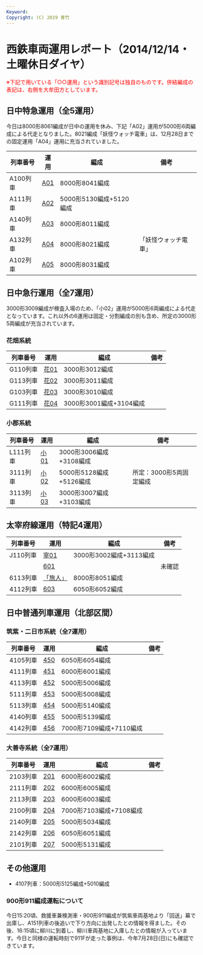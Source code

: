 ```yaml
---
Keyword: 
Copyright: (C) 2019 青竹
---
```


# 西鉄車両運用レポート（2014/12/14・土曜休日ダイヤ）

<span style="color:#FF0000;">※下記で用いている「○○運用」という識別記号は独自のものです。併結編成の表記は、右側を大牟田方としています。</span>

## 日中特急運用（全5運用）

今日は8000形8061編成が日中の運用を休み、下記「A02」運用が5000形6両編成による代走となりました。8021編成「妖怪ウォッチ電車」は、12月28日までの固定運用「A04」運用に充当されていました。

| 列車番号 | 運用 | 編成 | 備考 |
| --- | --- | --- | --- |
| A100列車 | [A01](https://aotake91.net/railway/nishitetsu/dia/20140322/unyoulist-holiday.htm#HA01) | 8000形8041編成 |  |
| A111列車 | [A02](https://aotake91.net/railway/nishitetsu/dia/20140322/unyoulist-holiday.htm#HA02) | 5000形5130編成+5120編成 |  |
| A140列車 | [A03](https://aotake91.net/railway/nishitetsu/dia/20140322/unyoulist-holiday.htm#HA03) | 8000形8011編成 |  |
| A132列車 | [A04](https://aotake91.net/railway/nishitetsu/dia/20140322/unyoulist-holiday.htm#HA04) | 8000形8021編成 | 「妖怪ウォッチ電車」 |
| A102列車 | [A05](https://aotake91.net/railway/nishitetsu/dia/20140322/unyoulist-holiday.htm#HA05) | 8000形8031編成 |  |

## 日中急行運用（全7運用）

3000形3009編成が検査入場のため、「小02」運用が5000形6両編成による代走となっています。これ以外の6運用は固定・分割編成の別も含め、所定の3000形5両編成が充当されています。

### 花畑系統

| 列車番号 | 運用 | 編成 | 備考 |
| --- | --- | --- | --- |
| G110列車 | [花01](https://aotake91.net/railway/nishitetsu/dia/20140322/unyoulist-holiday.htm#HG01) | 3000形3012編成 |  |
| G113列車 | [花02](https://aotake91.net/railway/nishitetsu/dia/20140322/unyoulist-holiday.htm#HG02) | 3000形3011編成 |  |
| G103列車 | [花03](https://aotake91.net/railway/nishitetsu/dia/20140322/unyoulist-holiday.htm#HG03) | 3000形3010編成 |  |
| G111列車 | [花04](https://aotake91.net/railway/nishitetsu/dia/20140322/unyoulist-holiday.htm#HG04) | 3000形3001編成+3104編成 |  |

### 小郡系統

| 列車番号 | 運用 | 編成 | 備考 |
| --- | --- | --- | --- |
| L111列車 | [小01](https://aotake91.net/railway/nishitetsu/dia/20140322/unyoulist-holiday.htm#HJ01) | 3000形3006編成+3108編成 |  |
| 3111列車 | [小02](https://aotake91.net/railway/nishitetsu/dia/20140322/unyoulist-holiday.htm#HJ02) | 5000形5128編成+5126編成 | 所定：3000形5両固定編成 |
| 3113列車 | [小03](https://aotake91.net/railway/nishitetsu/dia/20140322/unyoulist-holiday.htm#HJ03) | 3000形3007編成+3103編成 |  |

## 太宰府線運用（特記4運用）

| 列車番号 | 運用 | 編成 | 備考 |
| --- | --- | --- | --- |
| J110列車 | [宰01](https://aotake91.net/railway/nishitetsu/dia/20140322/unyoulist-holiday.htm#HL01) | 3000形3002編成+3113編成 |  |
|  | [601](https://aotake91.net/railway/nishitetsu/dia/20140322/unyoulist-holiday.htm#H601) |  | 未確認 |
| 6113列車 | [「旅人」](https://aotake91.net/railway/nishitetsu/dia/20140322/unyoulist-holiday.htm#H602) | 8000形8051編成 |  |
| 4112列車 | [603](https://aotake91.net/railway/nishitetsu/dia/20140322/unyoulist-holiday.htm#H603) | 6050形6052編成 |  |

## 日中普通列車運用（北部区間）

### 筑紫・二日市系統（全7運用）

| 列車番号 | 運用 | 編成 | 備考 |
| --- | --- | --- | --- |
| 4105列車 | [450](https://aotake91.net/railway/nishitetsu/dia/20140322/unyoulist-holiday.htm#H450) | 6050形6054編成 |  |
| 4111列車 | [451](https://aotake91.net/railway/nishitetsu/dia/20140322/unyoulist-holiday.htm#H451) | 6000形6001編成 |  |
| 4113列車 | [452](https://aotake91.net/railway/nishitetsu/dia/20140322/unyoulist-holiday.htm#H452) | 5000形5006編成 |  |
| 5111列車 | [453](https://aotake91.net/railway/nishitetsu/dia/20140322/unyoulist-holiday.htm#H453) | 5000形5008編成 |  |
| 5113列車 | [454](https://aotake91.net/railway/nishitetsu/dia/20140322/unyoulist-holiday.htm#H454) | 5000形5140編成 |  |
| 4140列車 | [455](https://aotake91.net/railway/nishitetsu/dia/20140322/unyoulist-holiday.htm#H455) | 5000形5139編成 |  |
| 4142列車 | [456](https://aotake91.net/railway/nishitetsu/dia/20140322/unyoulist-holiday.htm#H456) | 7000形7109編成+7110編成 |  |

### 大善寺系統（全7運用）

| 列車番号 | 運用 | 編成 | 備考 |
| --- | --- | --- | --- |
| 2103列車 | [201](https://aotake91.net/railway/nishitetsu/dia/20140322/unyoulist-holiday.htm#H201) | 6000形6002編成 |  |
| 2111列車 | [202](https://aotake91.net/railway/nishitetsu/dia/20140322/unyoulist-holiday.htm#H202) | 6000形6005編成 |  |
| 2113列車 | [203](https://aotake91.net/railway/nishitetsu/dia/20140322/unyoulist-holiday.htm#H203) | 6000形6003編成 |  |
| 2100列車 | [204](https://aotake91.net/railway/nishitetsu/dia/20140322/unyoulist-holiday.htm#H204) | 7000形7103編成+7108編成 |  |
| 2140列車 | [205](https://aotake91.net/railway/nishitetsu/dia/20140322/unyoulist-holiday.htm#H205) | 5000形5034編成 |  |
| 2142列車 | [206](https://aotake91.net/railway/nishitetsu/dia/20140322/unyoulist-holiday.htm#H206) | 6050形6051編成 |  |
| 2101列車 | [207](https://aotake91.net/railway/nishitetsu/dia/20140322/unyoulist-holiday.htm#H207) | 5000形5131編成 |  |

## その他運用

* 4107列車：5000形5125編成+5010編成

### 900形911編成運転について

今日15:20頃、救援車兼検測車・900形911編成が筑紫車両基地より「回送」幕で出庫し、A151列車の後追いで下り方向に出発したとの情報を得ました。その後、16:15頃に柳川に到着し、柳川車両基地に入庫したとの情報が入っています。今日と同様の運転時刻で911Fが走った事例は、今年7月28日(日)にも確認できています。

